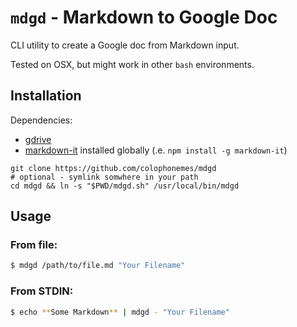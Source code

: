 # `mdgd` - Markdown to Google Doc

CLI utility to create a Google doc from Markdown input.

Tested on OSX, but might work in other `bash` environments.

## Installation

Dependencies: 
- [gdrive](https://github.com/prasmussen/gdrive)
- [markdown-it](https://github.com/markdown-it/markdown-it) installed globally (.e. `npm install -g markdown-it`)

```
git clone https://github.com/colophonemes/mdgd
# optional - symlink somwhere in your path
cd mdgd && ln -s "$PWD/mdgd.sh" /usr/local/bin/mdgd
```

## Usage

### From file:
```sh
$ mdgd /path/to/file.md "Your Filename"
```

### From STDIN:
```sh
$ echo **Some Markdown** | mdgd - "Your Filename"
```
